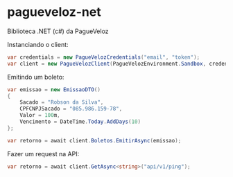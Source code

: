 # pagueveloz-net
Biblioteca .NET (c#) da PagueVeloz

Instanciando o client:

```csharp
var credentials = new PagueVelozCredentials("email", "token");
var client = new PagueVelozClient(PagueVelozEnvironment.Sandbox, credentials); 
```

Emitindo um boleto:

```csharp
var emissao = new EmissaoDTO()
{
    Sacado = "Robson da Silva",
    CPFCNPJSacado = "085.986.159-78",
    Valor = 100m,
    Vencimento = DateTime.Today.AddDays(10)
};

var retorno = await client.Boletos.EmitirAsync(emissao);
```

Fazer um request na API:

```csharp
var retorno = await client.GetAsync<string>("api/v1/ping");
```
